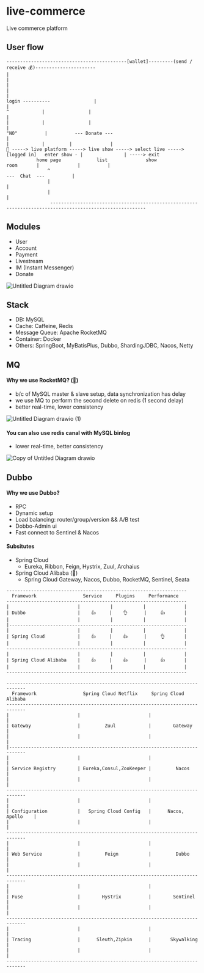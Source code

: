 # live-commerce

Live commerce platform

## User flow

```
--------------------------------------------[wallet]---------(send / receive 💰)----------------------
|                                                                                                    |
|                                                                                                    |
|                                                                    login ----------                |
|                                                                      ^            |                |
|                                                                      |            |                |
|                                                                     "NO"          |          --- Donate ---
|                                                                      |            |         |              |
👤 -----> live platform -----> live show -----> select live -----> [logged in]   enter show - |               | -----> exit
           home page             list              show                            room       |              |          |
               ^                                                                                ---  Chat  ---          |
               |                                                                                                        |
               |                                                                                                        |
                ---------------------------------------------------------------------------------------------------------

```

## Modules

- User
- Account
- Payment
- Livestream
- IM (Instant Messenger)
- Donate

![Untitled Diagram drawio](https://github.com/jrhe123/live-commerce/assets/17329299/cbae7840-257d-4902-bcd1-a5e1f1dbf196)

## Stack

- DB: MySQL
- Cache: Caffeine, Redis
- Message Queue: Apache RocketMQ
- Container: Docker
- Others: SpringBoot, MyBatisPlus, Dubbo, ShardingJDBC, Nacos, Netty

## MQ

#### Why we use RocketMQ? (🦄)

- b/c of MySQL master & slave setup, data synchronization has delay
- we use MQ to perform the second delete on redis (1 second delay)
- better real-time, lower consistency

![Untitled Diagram drawio (1)](https://github.com/jrhe123/live-commerce/assets/17329299/1bd4cf35-d2bc-4b61-9e33-fbd652b852ac)

#### You can also use redis canal with MySQL binlog

- lower real-time, better consistency

![Copy of Untitled Diagram drawio](https://github.com/jrhe123/live-commerce/assets/17329299/f9015478-6720-4086-85bb-8a073efc7ab9)

## Dubbo

#### Why we use Dubbo?

- RPC
- Dynamic setup
- Load balancing: router/group/version && A/B test
- Dobbo-Admin ui
- Fast connect to Sentinel & Nacos

#### Subsitutes

- Spring Cloud
  - Eureka, Ribbon, Feign, Hystrix, Zuul, Archaius
- Spring Cloud Alibaba (🦄)
  - Spring Cloud Gateway, Nacos, Dubbo, RocketMQ, Sentinel, Seata

```
------------------------------------------------------------------
  Framework                 Service     Plugins     Performance
------------------------------------------------------------------
|                         |           |           |              |
| Dubbo                   |    👍     |    👌      |     👍       |
|                         |           |           |              |
|-----------------------------------------------------------------
|                         |           |           |              |
| Spring Cloud            |    👍     |    👍      |     👌       |
|                         |           |           |              |
------------------------------------------------------------------
|                         |           |           |              |
| Spring Cloud Alibaba    |    👍     |    👍      |     👍       |
|                         |           |           |              |
------------------------------------------------------------------
```

```
-----------------------------------------------------------------------------
  Framework                 Spring Cloud Netflix     Spring Cloud Alibaba
-----------------------------------------------------------------------------
|                         |                         |                       |
| Gateway                 |         Zuul            |        Gateway        |
|                         |                         |                       |
|----------------------------------------------------------------------------
|                         |                         |                       |
| Service Registry        | Eureka,Consul,ZooKeeper |         Nacos         |
|                         |                         |                       |
-----------------------------------------------------------------------------
|                         |                         |                       |
| Configuration           |   Spring Cloud Config   |      Nacos, Apollo    |
|                         |                         |                       |
-----------------------------------------------------------------------------
|                         |                         |                       |
| Web Service             |         Feign           |         Dubbo         |
|                         |                         |                       |
-----------------------------------------------------------------------------
|                         |                         |                       |
| Fuse                    |        Hystrix          |        Sentinel       |
|                         |                         |                       |
-----------------------------------------------------------------------------
|                         |                         |                       |
| Tracing                 |      Sleuth,Zipkin      |       Skywalking      |
|                         |                         |                       |
-----------------------------------------------------------------------------
```
